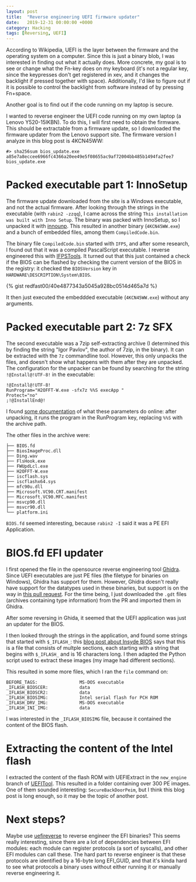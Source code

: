 ```yaml
---
layout: post
title:  "Reverse engineering UEFI firmware updater"
date:   2019-12-31 00:00:00 +0000
category: Hacking
tags: [Reversing, UEFI]
---
```


According to Wikipedia, UEFI is the layer between the firmware and the operating
system on a computer. Since this is just a binary blob, I was interested in finding out what
it actually does. More concrete, my goal is to see or change what the Fn-key does
on my keyboard (it's not a regular key, since the keypresses don't get registered in
xev, and it changes the backlight if pressed together with space).
Additionally, I'd like to figure out if it is possible to control the
backlight from software instead of by pressing Fn+space.

Another goal is to find out if the code running on my laptop is secure.

I wanted to reverse engineer the UEFI code running on my own laptop (a Lenovo Y520-15IKBN).
To do this, I will first need to obtain the firmware. This should be extractable from
a firmware update, so I downloaded the firmware updater from the Lenovo support site.
The firmware version I analyze in this blog post is 4KCN45WW:

```
#> sha256sum bios_update.exe 
a85e7a8eccee6966fc4366a20ee49e5f08655ac9af72004bb485b1494fa2fee7  bios_update.exe
```

# Packed executable part 1: InnoSetup

The firmware update downloaded from the site is a Windows executable, and not the actual firmware.
After looking through
the strings in the executable (with `rabin2 -zzqq`), I came across the string
`This installation was built with Inno Setup`. The binary was packed with InnoSetup,
so I unpacked it with [innounp](http://innounp.sourceforge.net/). This resulted
in another binary (`4KCN45WW.exe`) and a bunch of embedded files, among them `CompiledCode.bin`.

The binary file `CompiledCode.bin` started with `IFPS`, and after some research,
I found out that it was a compiled PascalScript executable. I reverse engineered
this with [IFPSTools](https://github.com/Wack0/IFPSTools). It turned out that this
just contained a check if the BIOS can be flashed by checking the current version of
the BIOS in the registry: it checked the `BIOSVersion` key in `HARDWARE\DESCRIPTION\System\BIOS`.

{% gist redfast00/40e4877343a5045a928bc0514d465a7d %}

It then just executed the embeddded executable (`4KCN45WW.exe`) without any arguments.

# Packed executable part 2: 7z SFX

The second executable was a 7zip self-extracting archive (I determined this by finding the
string "Igor Pavlov", the author of 7zip, in the binary). It can be extracted with
the `7z` commandline tool. However, this only unpacks the files, and doesn't show
what happens with them after they are unpacked. The configuration for the unpacker
can be found by searching for the string `!@Install@!UTF-8!` in the executable:

```
!@Install@!UTF-8!
RunProgram="H2OFFT-W.exe -sfx7z %%S execApp "
Protect="no"
;!@InstallEnd@!
```

I found [some documentation](https://sevenzip.osdn.jp/chm/cmdline/switches/sfx.htm)
of what these parameters do online: after unpacking, it runs the program in the RunProgram key,
replacing `%%S` with the archive path.

The other files in the archive were:

```
├── BIOS.fd
├── BiosImageProc.dll
├── Ding.wav
├── FlsHook.exe
├── FWUpdLcl.exe
├── H2OFFT-W.exe
├── iscflash.sys
├── iscflashx64.sys
├── mfc90u.dll
├── Microsoft.VC90.CRT.manifest
├── Microsoft.VC90.MFC.manifest
├── msvcp90.dll
├── msvcr90.dll
└── platform.ini
```

`BIOS.fd` seemed interesting, because `rabin2 -I` said it was a PE EFI Application.

# BIOS.fd EFI updater

I first opened the file in the opensource reverse engineering tool
[Ghidra](https://github.com/NationalSecurityAgency/ghidra). Since UEFI executables
are just PE files (the filetype for binaries on Windows), Ghidra has support for them.
However, Ghidra doesn't really have support for the datatypes used in these binaries,
but support is on the way in [this pull request](https://github.com/NationalSecurityAgency/ghidra/pull/501).
For the time being, I just downloaded the `.gdt` files (archives containing type information) from the PR and imported them in Ghidra.

After some reversing in Ghida, it seemed that the UEFI application was just an updater
for the BIOS.

I then looked through the strings in the application, and found some strings that started with `$_IFLASH_`:
this [blog post about Insyde BIOS](https://antoniovazquezblanco.github.io/blog/New-InsydeH2O-BIOS-update-format.html) says that this is a file that consists of multple sections, each starting
with a string that begins with `$_IFLASH_` and is 16 characters long. I then adapted
the Python script used to extract these images (my image had different sections).

This resulted in some more files, which I ran the `file` command on:

```
BEFORE_TAGS:                MS-DOS executable
_IFLASH_BIOSCER:            data
_IFLASH_BIOSCR2:            data
_IFLASH_BIOSIMG:            Intel serial flash for PCH ROM
_IFLASH_DRV_IMG:            MS-DOS executable
_IFLASH_INI_IMG:            data
```

I was interested in the `_IFLASH_BIOSIMG` file, because it contained the content
of the BIOS flash.

# Extracting the content of the Intel flash

I extracted the content of the flash ROM with UEFIExtract in the `new_engine`
branch of [UEFITool](https://github.com/LongSoft/UEFITool/tree/new_engine).
This resulted in a folder containing over 300 PE images. One of them sounded interesting: `SecureBackDoorPeim`,
but I think this blog post is long enough, so it may be the topic of another post.

# Next steps?

Maybe use [uefireverse](https://github.com/jethrogb/uefireverse) to reverse engineer
the EFI binaries? This seems really interesting, since there are a lot of dependencies
between EFI modules: each module can register protocols (a sort of syscalls), and
other EFI modules can call these. The hard part to reverse engineer is that these
protocols are identified by a 16-byte long EFI_GUID, and that it's kinda hard to
see what protocols a binary uses without either running it or manually reverse engineering it.
